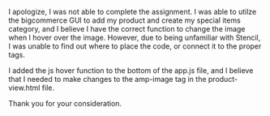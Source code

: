 



I apologize, I was not able to complete the assignment. I was able to utilze the bigcommerce GUI to add my product and create my special items category, and I believe I have the correct function to change the image when I hover over the image. However, due to being unfamiliar with Stencil, I was unable to find out where to place the code, or connect it to the proper tags.

I added the js hover function to the bottom of the app.js file, and I believe that I needed to make changes to the amp-image tag in the product-view.html file.

Thank you for your consideration. 